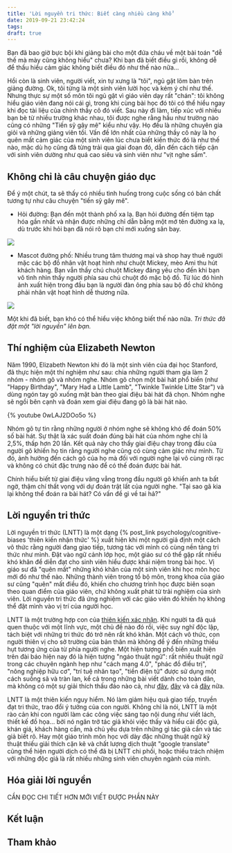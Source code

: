 ```yaml
---
title: 'Lời nguyền tri thức: Biết càng nhiều càng khổ'
date: 2019-09-21 23:42:24
tags:
draft: true
---
```

Bạn đã bao giờ bực bội khi giảng bài cho một đứa cháu về một bài toán "dễ thế mà mày cũng không hiểu" chưa? Khi bạn đã biết điều gì rồi, không dễ để thấu hiểu cảm giác không biết điều đó như thế nào nữa...
<!--more-->
Hồi còn là sinh viên, người viết, xin tự xưng là "tôi", ngủ gật lõm bàn trên giảng đường. Ok, tôi từng là một sinh viên lười học và kém ý chí như thế. Nhưng thực sự một số môn tôi ngủ gật vì giáo viên dạy rất "chán": tôi không hiểu giáo viên đang nói cái gì, trong khi cùng bài học đó tôi có thể hiểu ngay khi đọc tài liệu của chính thầy cô đó viết. Sau này đi làm, tiếp xúc với nhiều bạn bè từ nhiều trường khác nhau, tôi được nghe rằng hầu như trường nào cũng có những "Tiến sỹ gây mê" kiểu như vậy. Họ đều là những chuyên gia giỏi và những giảng viên tồi. Vấn đề lớn nhất của những thầy cô này là họ quên mất cảm giác của một sinh viên lúc chưa biết kiến thức đó là như thế nào, mặc dù họ cũng đã từng trải qua giai đoạn đó, dẫn đến cách tiếp cận với sinh viên dường như quá cao siêu và sinh viên như "vịt nghe sấm".

## Không chỉ là câu chuyện giáo dục

Để ý một chút, ta sẽ thấy có nhiều tình huống trong cuộc sống có bản chất tương tự như câu chuyện "tiến sỹ gây mê".

- Hỏi đường: Bạn đến một thành phố xa lạ. Bạn hỏi đường đến tiệm tạp hóa gần nhất và nhận được những chỉ dẫn bằng một mớ tên đường xa lạ, dù trước khi hỏi bạn đã nói rõ bạn chỉ mới xuống sân bay.

![](images/gallery/curse-of-knowledge/euclide.jpg)

- Mascot đường phố: Nhiều trung tâm thương mại và shop hay thuê người mặc các bộ đồ nhân vật hoạt hình như chuột Mickey, mèo Ami thu hút khách hàng. Bạn vẫn thấy chú chuột Mickey đáng yêu cho đến khi bạn vô tình nhìn thấy người phía sau chú chuột đó mặc bộ đồ. Từ lúc đó hình ảnh xuất hiện trong đầu bạn là người đàn ông phía sau bộ đồ chứ không phải nhân vật hoạt hình dễ thương nữa.

![](images/gallery/curse-of-knowledge/mascot.jpg)

Một khi đã biết, bạn khó có thể hiểu việc không biết thế nào nữa. *Tri thức đã đặt một "lời nguyền" lên bạn.*

## Thí nghiệm của Elizabeth Newton

Năm 1990, Elizabeth Newton khi đó là một sinh viên của đại học Stanford, đã thực hiện một thí nghiệm như sau: chia những người tham gia làm 2 nhóm - nhóm gõ và nhóm nghe. Nhóm gõ chọn một bài hát phổ biến (như "Happy Birthday", "Mary Had a Little Lamb", "Twinkle Twinkle Litte Star") và dùng ngón tay gõ xuống mặt bàn theo giai điệu bài hát đã chọn. Nhóm nghe sẽ ngồi bên cạnh và đoán xem giai điệu đang gõ là bài hát nào.

{% youtube 0wLAJ2DOo5o %}

Nhóm gõ tự tin rằng những người ở nhóm nghe sẽ không khó để đoán 50% số bài hát. Sự thật là xác suất đoán đúng bài hát của nhóm nghe chỉ là 2,5%, thấp hơn 20 lần. Kết quả này cho thấy giai điệu chạy trong đầu của người gõ khiến họ tin rằng người nghe cũng có cùng cảm giác như mình. Từ đó, ảnh hưởng đến cách gõ của họ mà đối với người nghe lại vô cùng rời rạc và không có chút đặc trưng nào để có thế đoán được bài hát.

Chính hiểu biết từ giai điệu văng vẳng trong đầu người gõ khiến anh ta bất ngờ, thậm chí thất vọng với dự đoán trật lất của người nghe. "Tại sao gã kia lại không thể đoán ra bài hát? Có vấn đề gì về tai hả?"

## Lời nguyền tri thức

Lời nguyền tri thức (LNTT) là một dạng {% post_link psychology/cognitive-biases 'thiên kiến nhận thức' %} xuất hiện khi một người giả định một cách vô thức rằng người đang giao tiếp, tương tác với mình có cùng nền tảng tri thức như mình. Đặt vào ngữ cảnh lớp học, một giáo sư có thể gặp rất nhiều khó khăn để diễn đạt cho sinh viên hiểu được khái niệm trong bài học. Vị giáo sư đã "quên mất" những khó khăn của một sinh viên khi học môn học mới đó như thế nào. Những thành viên trong tổ bộ môn, trong khoa của giáo sư cũng "quên" mất điều đó, khiến cho chương trình học được biên soạn theo quan điểm của giáo viên, chứ không xuất phát từ trải nghiệm của sinh viên. Lời nguyền tri thức đã ứng nghiệm với các giáo viên đó khiến họ không thể đặt mình vào vị trí của người học.

LNTT là một trường hợp con của [thiên kiến xác nhận](/psychology/cognitive-biases/#Thien-kien-Xac-nhan-•-Confirmation-bias). Khi người ta đã quá quen thuộc với một lĩnh vực, một chủ đề nào đó rồi, việc suy nghĩ độc lập, tách biệt với những tri thức đó trở nên rất khó khăn. Một cách vô thức, con người thiên vị cho sở trường của bản thân mà không để ý đến những thiếu hụt tương ứng của từ phía người nghe. Một hiện tượng phổ biến xuất hiện trên đài báo hiện nay đó là hiện tượng "ngáo thuật ngữ": rất nhiều thuật ngữ trong các chuyên ngành hẹp như "cách mạng 4.0", "phác đồ điều trị", "nông nghiệp hữu cơ", "trí tuệ nhân tạo", "tiền điện tử" được sử dụng một cách suồng sã và tràn lan, kể cả trong những bài viết dành cho toàn dân, mà không có một sự giải thích thấu đáo nào cả, như [đây](https://vietnamnet.vn/vn/thong-tin-truyen-thong/cach-mang-cong-nghiep-4-0-phai-la-cuoc-cach-mang-ve-the-che-544552.html), [đây](https://vnexpress.net/khoa-hoc/ba-du-an-ung-dung-tri-tue-nhan-tao-cua-viettel-3975253.html) và cả [đây](https://tuoitre.vn/tu-chuyen-gao-viet-nghi-ve-nong-nghiep-huu-co-20181209090455035.htm) nữa.

LNTT là một thiên kiến nguy hiểm. Nó làm giảm hiệu quả giao tiếp, truyền đạt tri thức, trao đổi ý tưởng của con người. Không chỉ là nói, LNTT là một rào cản khi con người làm các công việc sáng tạo nội dung như viết lách, thiết kế đồ họa... bởi nó ngăn trở tác giả khỏi việc thấy và hiểu cái độc giả, khán giá, khách hàng cần, mà chủ yếu dựa trên những gì tác giả cần và tác giả biết rõ. Hay một giáo trình môn học với dày đặc những thuật ngữ kỹ thuật thiếu giải thích cặn kẽ và chất lượng dịch thuật "google translate" cũng thể hiện người dịch có thể đã bị LNTT chi phối, hoặc thiếu trách nhiệm với những độc giả là rất nhiều những sinh viên chuyên ngành của mình.

## Hóa giải lời nguyền

CẦN ĐỌC CHI TIẾT HƠN MỚI VIẾT ĐƯỢC PHẦN NÀY

## Kết luận

## Tham khảo
